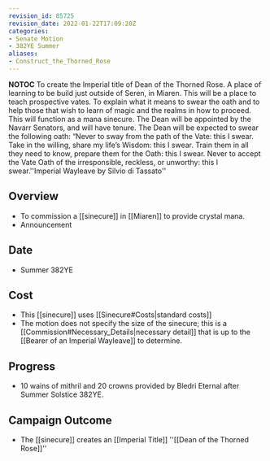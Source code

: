 ```yaml
---
revision_id: 85725
revision_date: 2022-01-22T17:09:20Z
categories:
- Senate Motion
- 382YE Summer
aliases:
- Construct_the_Thorned_Rose
---
```



__NOTOC__
To create the Imperial title of Dean of the Thorned Rose. A place of learning to be build just outside of Seren, in Miaren. This will be a place to teach prospective vates. To explain what it means to swear the oath and to help those that wish to learn of magic and the realms in how to proceed. This will function as a mana sinecure. The Dean will be appointed by the Navarr Senators, and will have tenure. The Dean will be expected to swear the following oath: “Never to sway from the path of the Vate: this I swear. Take in the willing, share my life’s Wisdom: this I swear. Train them in all they need to know, prepare them for the Oath: this I swear. Never to accept the Vate Oath of the irresponsible, reckless, or unworthy: this I swear.''Imperial Wayleave by Silvio di Tassato''
## Overview
* To commission a [[sinecure]] in [[Miaren]] to provide crystal mana.
* Announcement
## Date
* Summer 382YE
## Cost
* This [[sinecure]] uses [[Sinecure#Costs|standard costs]]
* The motion does not specify the size of the sinecure; this is a [[Commission#Necessary_Details|necessary detail]] that is up to the [[Bearer of an Imperial Wayleave]] to determine.
## Progress
* 10 wains of mithril and 20 crowns provided by Bledri Eternal after Summer Solstice 382YE.

## Campaign Outcome
* The [[sinecure]] creates an [[Imperial Title]] ''[[Dean of the Thorned Rose]]''